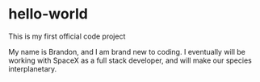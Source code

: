 # hello-world
This is my first official code project

My name is Brandon, and I am brand new to coding. I eventually will be working with SpaceX as a full stack developer, and will make our species interplanetary.
